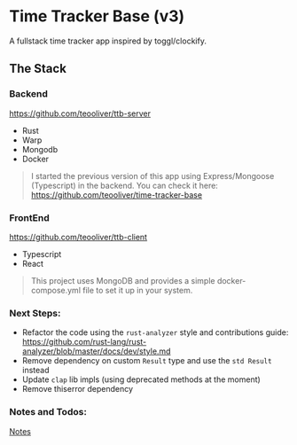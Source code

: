 # Time Tracker Base (v3)

A fullstack time tracker app inspired by toggl/clockify.

## The Stack

### Backend

https://github.com/teooliver/ttb-server

- Rust
- Warp
- Mongodb
- Docker

> I started the previous version of this app using Express/Mongoose (Typescript) in the backend. You can check it here:
> https://github.com/teooliver/time-tracker-base

### FrontEnd

https://github.com/teooliver/ttb-client

- Typescript
- React

> This project uses MongoDB and provides a simple docker-compose.yml file to set it up in your system.

### Next Steps:

- Refactor the code using the `rust-analyzer` style and contributions guide:
  https://github.com/rust-lang/rust-analyzer/blob/master/docs/dev/style.md
- Remove dependency on custom `Result` type and use the `std Result` instead
- Update `clap` lib impls (using deprecated methods at the moment)
- Remove thiserror dependency

### Notes and Todos:

[Notes](./notes.md)
